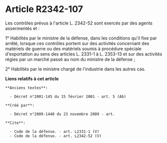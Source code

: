 # Article R2342-107

Les contrôles prévus à l'article L. 2342-52 sont exercés par des agents assermentés et : 

1° Habilités par le ministre de la défense, dans les conditions qu'il fixe par arrêté, lorsque ces contrôles portent sur des
activités concernant des matériels de guerre ou des matériels soumis à procédure spéciale d'exportation au sens des articles
L. 2331-1 à L. 2353-13 et sur des activités régies par un marché passé au nom du ministre de la défense ; 

2° Habilités par le ministre chargé de l'industrie dans les autres cas.

**Liens relatifs à cet article**

	**Anciens textes**:

	  - Décret n°2001-145 du 15 février 2001 - art. 5 (Ab)

	**Créé par**:

	  - Décret n°2009-1440 du 23 novembre 2009 - art.

	**Cite**:

	  - Code de la défense. - art. L2331-1 (V)
	  - Code de la défense. - art. L2342-52 (V)
